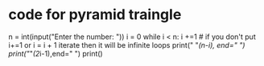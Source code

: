 # code for pyramid traingle
n = int(input("Enter the number: "))
i = 0
while i < n:
    i +=1 # if you don't put i+=1 or i = i + 1 iterate then it will be infinite loops
    print(" "*(n-i), end=" ")
    print("*"*(2*i-1),end=" ")
    print()
